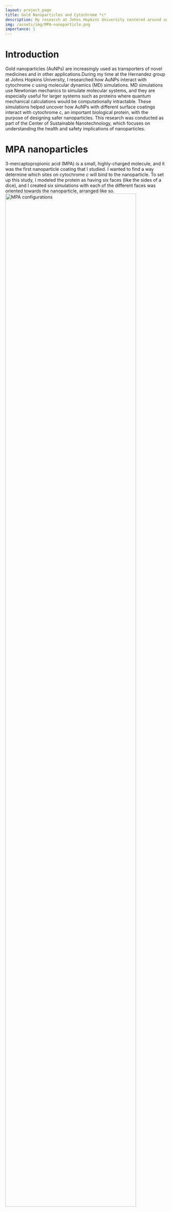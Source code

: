 ```yaml
---
layout: project_page
title: Gold Nanoparticles and Cytochrome *c*
description: My research at Johns Hopkins University centered around understanding how the cytochrome *c* protein interacts with gold nanoparticles.
img: /assets/img/MPA-nanoparticle.png
importance: 1
---
```


# Introduction
Gold nanoparticles (AuNPs) are increasingly used as transporters of novel medicines and in other applications.During my time at the Hernandez group at Johns Hopkins University, I researched how AuNPs interact with cytochrome *c* using molecular dynamics (MD) simulations. MD simulations use Newtonian mechanics to simulate molecular systems, and they are especially useful for larger systems such as proteins where quantum mechanical calculations would be computationally intractable. These simulations helped uncover how AuNPs with different surface coatings interact with cytochrome *c*, an important biological protein, with the purpose of designing safer nanoparticles. This research was conducted as part of the Center of Sustainable Nanotechnology, which focuses on understanding the health and safety implications of nanoparticles.

# MPA nanoparticles
3-mercaptopropionic acid (MPA) is a small, highly-charged molecule, and it was the first nanoparticle coating that I studied. I wanted to find a way determine which sites on cytochrome *c* will bind to the nanoparticle. To set up this study, I modeled the protein as having six faces (like the sides of a dice), and I created six simulations with each of the different faces was oriented towards the nanoparticle, arranged like so. 
<img class="img-responsive mx-auto d-block" style="width: 90%;" src="{{ '/assets/img/MPA-nanoparticle.png' | absolute_url }}" alt="MPA configurations">

The protein was placed at a short distance away from the AuNP to allow for it to optimize its orientation for the best binding, but is not too far away that it does not bind to the AuNP. Once the protein binds to the surface coating, the simulation continues, allowing the protein to position itself into a more favorable configuration if one exists. Each of these simulations had over 100 thousand atoms, and was run for a 50 nanosecond duration (equivalent to 25 million individual timesteps). 

Once these simulations completed, I analyzed how the nanoparticle interacted with the protein. One simple measure of protein to nanoparticle affinity is the distance between the (center of) the nanoparticle and different parts of the protein surface. This works because the nanoparticle is spherical. I also tracked the number of hydrogen bonds during the simulation, which provide another measure of affinity. Putting these two pieces of evidence together, I determined that the two protein sites, known in literature as -- and --, interacted most strongly with the nanoparticle coating. 
<img class="img-responsive mx-auto d-block" src="{{ '/assets/img/MPA-affinity.svg' | absolute_url }}" alt="MPA affinity graph" data-zoomable>
Additionally, I looked at which specific amino acid residues interacted with the MPA nanoparticle. determined lysine amino acids interacted strongly with the coating, and, as one would expect, the -- and -- sites contained lysines. 
<img class="img-responsive mx-auto d-block" src="{{ '/assets/img/MPA-affinity-detail.svg' | absolute_url }}" alt="MPA affinity residue graph" data-zoomable>
From this figure, it is clear that lysine residues (labeled K in the figure) interact strongly with the MPA, an important finding. 

# EG6 nanoparticles
etylene-glycol 6 (EG6) is a much larger, non-polar, molecule than MPA, which presented a unique set of challenges when compared to MPA. The EG6 coating is more uneven and has variable thickness, which made it more challenging to quantify its interaction with the protein. For example, we could no longer use distance to the nanoparticle as an accurate measure of interaction because the variable thickness of the coating. 

<img class="img-responsive mx-auto d-block" style="width: 90%;" src="{{ '/assets/img/EG6-nanoparticle-preparation.png' | absolute_url }}" alt="EG6 nanoparticle preparation">

To overcome this challenge, I redefined how the interaction distance to be the distance between a site on the protein and the nearest atom that was part of the surface coating. Additionally, how could we know how much of the protein surface was exposed to the nanoparticle (ie. coverage)? To determine this, I modeled the protein as a rigid body with three principal axes. There is a line between the protein's center of mass and the nanoparticle's center, and this line makes a distinct angle with respect to the principal axes. Tracking this angle throughout all simulations allowed us to quantify the protein's coverage. 

We found that the interaction cytochrome c was much more limited for the EG6 coating when compared to the MPA one. This suggested that non-polar molecules are less interactive toward cytochrome c. 

# Conclusion
My research on AuNP interactions with cytochrome c showed how surface coatings affect protein interaction. We found that the small, highly-charged MPA molecule interacts strongly with the lysines on the surface of cytochrome c, which makes the -- and -- sites, which contain lysines, binding candidates. In contrast, the non-polar EG6 coating does not significantly interact with cytochrome c. This has major implications into how nanoparticle coatings can be designed to prevent unintended proteins from binding, potentially leading to safer surface coating formulations.

If you are interested in learning more about this project, check out the posters I presented.
<div class="center-block text-center">
  <a class="btn btn-sm" role="button" href="{{ '/assets/pdf/JHU-MPA-coated-NPs.pdf' | absolute_url }}">MPA Poster</a>
  <a class="btn btn-sm" role="button" href="{{ '/assets/pdf/JHU-EG6-coated-NPs.pdf' | absolute_url }}">EG6 Poster</a>
</div>